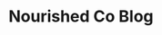 ---
title: Nourished Co Blog
permalink: /recipes/
redirect_to: https://www.nourishedfood.co/recipes
---